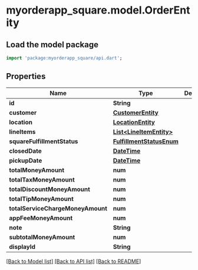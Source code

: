 # myorderapp_square.model.OrderEntity

## Load the model package
```dart
import 'package:myorderapp_square/api.dart';
```

## Properties
Name | Type | Description | Notes
------------ | ------------- | ------------- | -------------
**id** | **String** |  | [optional] 
**customer** | [**CustomerEntity**](CustomerEntity.md) |  | [optional] 
**location** | [**LocationEntity**](LocationEntity.md) |  | [optional] 
**lineItems** | [**List&lt;LineItemEntity&gt;**](LineItemEntity.md) |  | [optional] 
**squareFulfillmentStatus** | [**FulfillmentStatusEnum**](FulfillmentStatusEnum.md) |  | [optional] 
**closedDate** | [**DateTime**](DateTime.md) |  | [optional] 
**pickupDate** | [**DateTime**](DateTime.md) |  | [optional] 
**totalMoneyAmount** | **num** |  | [optional] 
**totalTaxMoneyAmount** | **num** |  | [optional] 
**totalDiscountMoneyAmount** | **num** |  | [optional] 
**totalTipMoneyAmount** | **num** |  | [optional] 
**totalServiceChargeMoneyAmount** | **num** |  | [optional] 
**appFeeMoneyAmount** | **num** |  | [optional] 
**note** | **String** |  | [optional] 
**subtotalMoneyAmount** | **num** |  | [optional] 
**displayId** | **String** |  | [optional] 

[[Back to Model list]](../README.md#documentation-for-models) [[Back to API list]](../README.md#documentation-for-api-endpoints) [[Back to README]](../README.md)


